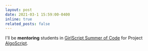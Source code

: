 ```yaml
---
layout: post
date: 2021-03-1 15:59:00-0400
inline: true
related_posts: false
---
```


I'll be <strong>mentoring</strong> students in <a href="https://gssoc.girlscript.tech/">GirlScript Summer of Code</a> for Project <a href="https://github.com/Algo-Phantoms/Algo-ScriptML">AlgoScript</a>.
